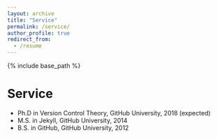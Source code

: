 ```yaml
---
layout: archive
title: "Service"
permalink: /service/
author_profile: true
redirect_from:
  - /resume
---
```


{% include base_path %}

Service
======
* Ph.D in Version Control Theory, GitHub University, 2018 (expected)
* M.S. in Jekyll, GitHub University, 2014
* B.S. in GitHub, GitHub University, 2012

